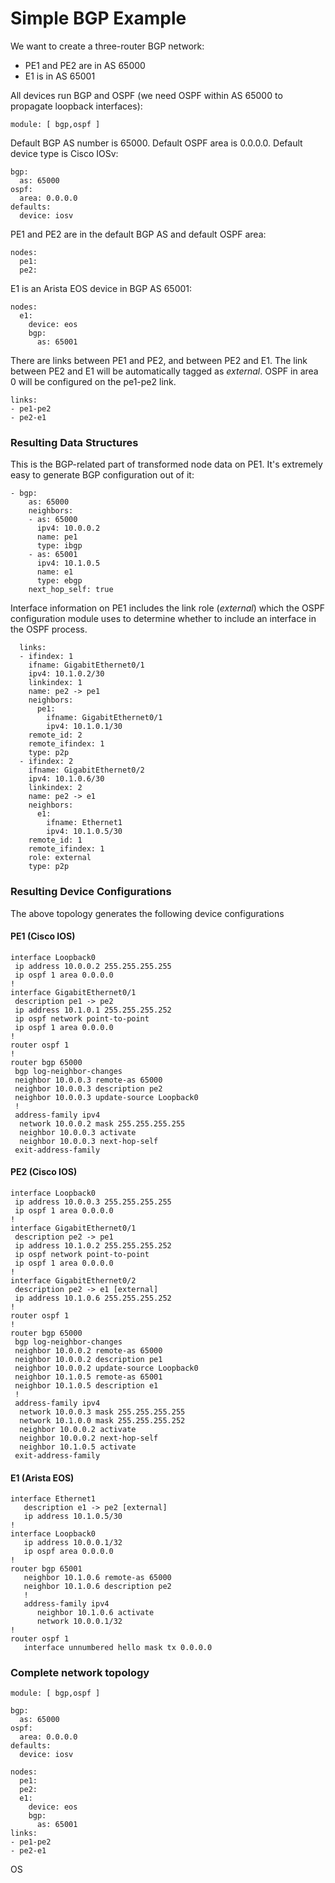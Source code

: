 # Simple BGP Example

We want to create a three-router BGP network:

* PE1 and PE2 are in AS 65000
* E1 is in AS 65001

All devices run BGP and OSPF (we need OSPF within AS 65000 to propagate loopback interfaces):

```
module: [ bgp,ospf ]
```

Default BGP AS number is 65000. Default OSPF area is 0.0.0.0. Default device type is Cisco IOSv:

```
bgp:
  as: 65000 
ospf:
  area: 0.0.0.0
defaults:
  device: iosv
```

PE1 and PE2 are in the default BGP AS and default OSPF area:

```
nodes:
  pe1:
  pe2:
```

E1 is an Arista EOS device in BGP AS 65001:

```
nodes:
  e1:
    device: eos
    bgp:
      as: 65001 
```

There are links between PE1 and PE2, and between PE2 and E1. The link between PE2 and E1 will be automatically tagged as *external*. OSPF in area 0 will be configured on the pe1-pe2 link.

```
links:
- pe1-pe2
- pe2-e1
```


### Resulting Data Structures

This is the BGP-related part of transformed node data on PE1. It's extremely easy to generate BGP configuration out of it:

```
- bgp:
    as: 65000
    neighbors:
    - as: 65000
      ipv4: 10.0.0.2
      name: pe1
      type: ibgp
    - as: 65001
      ipv4: 10.1.0.5
      name: e1
      type: ebgp
    next_hop_self: true
```

Interface information on PE1 includes the link role (*external*) which the OSPF configuration module uses to determine whether to include an interface in the OSPF process.

```
  links:
  - ifindex: 1
    ifname: GigabitEthernet0/1
    ipv4: 10.1.0.2/30
    linkindex: 1
    name: pe2 -> pe1
    neighbors:
      pe1:
        ifname: GigabitEthernet0/1
        ipv4: 10.1.0.1/30
    remote_id: 2
    remote_ifindex: 1
    type: p2p
  - ifindex: 2
    ifname: GigabitEthernet0/2
    ipv4: 10.1.0.6/30
    linkindex: 2
    name: pe2 -> e1
    neighbors:
      e1:
        ifname: Ethernet1
        ipv4: 10.1.0.5/30
    remote_id: 1
    remote_ifindex: 1
    role: external
    type: p2p
```

### Resulting Device Configurations

The above topology generates the following device configurations

#### PE1 (Cisco IOS)

```
interface Loopback0
 ip address 10.0.0.2 255.255.255.255
 ip ospf 1 area 0.0.0.0
!
interface GigabitEthernet0/1
 description pe1 -> pe2
 ip address 10.1.0.1 255.255.255.252
 ip ospf network point-to-point
 ip ospf 1 area 0.0.0.0
!
router ospf 1
!
router bgp 65000
 bgp log-neighbor-changes
 neighbor 10.0.0.3 remote-as 65000
 neighbor 10.0.0.3 description pe2
 neighbor 10.0.0.3 update-source Loopback0
 !
 address-family ipv4
  network 10.0.0.2 mask 255.255.255.255
  neighbor 10.0.0.3 activate
  neighbor 10.0.0.3 next-hop-self
 exit-address-family
 ```

#### PE2 (Cisco IOS)

```
interface Loopback0
 ip address 10.0.0.3 255.255.255.255
 ip ospf 1 area 0.0.0.0
!
interface GigabitEthernet0/1
 description pe2 -> pe1
 ip address 10.1.0.2 255.255.255.252
 ip ospf network point-to-point
 ip ospf 1 area 0.0.0.0
!
interface GigabitEthernet0/2
 description pe2 -> e1 [external]
 ip address 10.1.0.6 255.255.255.252
!
router ospf 1
!
router bgp 65000
 bgp log-neighbor-changes
 neighbor 10.0.0.2 remote-as 65000
 neighbor 10.0.0.2 description pe1
 neighbor 10.0.0.2 update-source Loopback0
 neighbor 10.1.0.5 remote-as 65001
 neighbor 10.1.0.5 description e1
 !
 address-family ipv4
  network 10.0.0.3 mask 255.255.255.255
  network 10.1.0.0 mask 255.255.255.252
  neighbor 10.0.0.2 activate
  neighbor 10.0.0.2 next-hop-self
  neighbor 10.1.0.5 activate
 exit-address-family
```

#### E1 (Arista EOS)

```
interface Ethernet1
   description e1 -> pe2 [external]
   ip address 10.1.0.5/30
!
interface Loopback0
   ip address 10.0.0.1/32
   ip ospf area 0.0.0.0
!
router bgp 65001
   neighbor 10.1.0.6 remote-as 65000
   neighbor 10.1.0.6 description pe2
   !
   address-family ipv4
      neighbor 10.1.0.6 activate
      network 10.0.0.1/32
!
router ospf 1
   interface unnumbered hello mask tx 0.0.0.0
```

### Complete network topology

```
module: [ bgp,ospf ]

bgp:
  as: 65000
ospf:
  area: 0.0.0.0
defaults:
  device: iosv

nodes:
  pe1:
  pe2:
  e1:
    device: eos
    bgp:
      as: 65001
links:
- pe1-pe2
- pe2-e1
```
OS